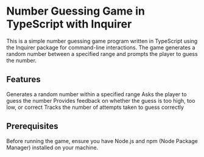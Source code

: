 # Number Guessing Game in TypeScript with Inquirer
This is a simple number guessing game program written in TypeScript using the Inquirer package for command-line interactions. The game generates a random number between a specified range and prompts the player to guess the number.

## Features
Generates a random number within a specified range
Asks the player to guess the number
Provides feedback on whether the guess is too high, too low, or correct
Tracks the number of attempts taken to guess correctly
## Prerequisites
Before running the game, ensure you have Node.js and npm (Node Package Manager) installed on your machine.
